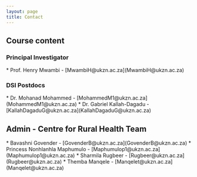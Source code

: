 ```yaml
---
layout: page
title: Contact 
--- 
```


<h2> Course content </h2>

<h3> Principal Investigator </h3>
* Prof. Henry Mwambi - [MwambiH@ukzn.ac.za](MwambiH@ukzn.ac.za)

<h3> DSI Postdocs </h3>
* Dr. Mohanad Mohammed - [MohammedM1@ukzn.ac.za](MohammedM1@ukzn.ac.za)
* Dr. Gabriel Kallah-Dagadu - [KallahDagaduG@ukzn.ac.za](KallahDagaduG@ukzn.ac.za)

<h2> Admin - Centre for Rural Health Team </h2>
* Bavashni Govender - [GovenderB@ukzn.ac.za](GovenderB@ukzn.ac.za)
* Princess Nonhlanhla Maphumulo - [Maphumulop1@ukzn.ac.za](Maphumulop1@ukzn.ac.za)
* Sharmila Rugbeer - [Rugbeer@ukzn.ac.za](Rugbeer@ukzn.ac.za)
* Themba Manqele - [Manqelet@ukzn.ac.za](Manqelet@ukzn.ac.za)
